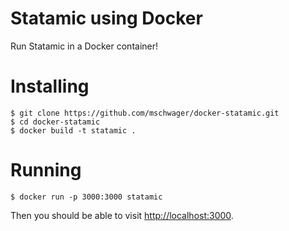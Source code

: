 # Statamic using Docker

Run Statamic in a Docker container!

# Installing

```
$ git clone https://github.com/mschwager/docker-statamic.git
$ cd docker-statamic
$ docker build -t statamic .
```

# Running

```
$ docker run -p 3000:3000 statamic
```

Then you should be able to visit [http://localhost:3000](http://localhost:3000).
